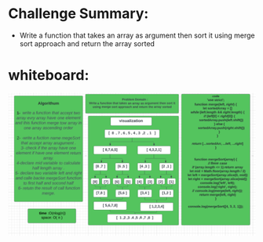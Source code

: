 # Challenge Summary:

    
- Write a function that takes an array as argument then sort it using merge sort approach and return the array sorted

# whiteboard:
![](./challenge.PNG)